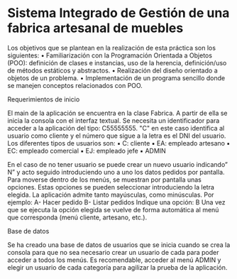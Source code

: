# Sistema Integrado de Gestión de una fabrica artesanal de muebles

Los objetivos que se plantean en la realización de esta práctica son los siguientes:
• Familiarización con la Programación Orientada a Objetos (POO): definición de clases e instancias, uso
de la herencia, definición/uso de métodos estáticos y abstractos.
• Realización del diseño orientado a objetos de un problema.
• Implementación de un programa sencillo donde se manejen conceptos relacionados con POO.

Requerimientos de inicio

El main de la aplicación se encuentra en la clase Fabrica. A partir de ella se inicia la
consola con el interfaz textual. Se necesita un identificador para acceder a la aplicación
del tipo: C55555555. "C" en este caso identifica al usuario como cliente y el número que
sigue a la letra es el DNI del usuario.
Los diferentes tipos de usuarios son:
▪ C: cliente
▪ EA: empleado artesano
▪ EC: empleado comercial
▪ EJ: empleado jefe
▪ ADMIN

En el caso de no tener usuario se puede crear un nuevo usuario indicando” N” y acto
seguido introduciendo uno a uno los datos pedidos por pantalla.
Para moverse dentro de los menús, se muestran por pantalla unas opciones. Estas
opciones se pueden seleccionar introduciendo la letra elegida. La aplicación admite
tanto mayúsculas, como minúsculas.
Por ejemplo:
A- Hacer pedido
B- Listar pedidos
Indique una opción: B
Una vez que se ejecuta la opción elegida se vuelve de forma automática al menú que
corresponda (menú cliente, artesano, etc.).

Base de datos

Se ha creado una base de datos de usuarios que se inicia cuando se crea la consola
para que no sea necesario crear un usuario de cada para poder acceder a todos los
menús.
Es recomendable, acceder al menú ADMIN y elegir un usuario de cada categoría para
agilizar la prueba de la aplicación.
